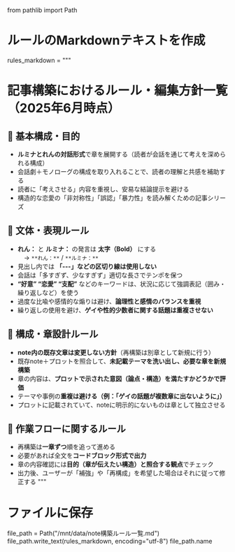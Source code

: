 from pathlib import Path

# ルールのMarkdownテキストを作成
rules_markdown = """
# 記事構築におけるルール・編集方針一覧（2025年6月時点）

## 📖 基本構成・目的
- **ルミナとれんの対話形式**で章を展開する（読者が会話を通じて考えを深められる構成）
- 会話劇＋モノローグの構成を取り入れることで、読者の理解と共感を補助する
- 読者に「考えさせる」内容を重視し、安易な結論提示を避ける
- 構造的な恋愛の「非対称性」「誤認」「暴力性」を読み解くための記事シリーズ

## 🔹 文体・表現ルール
- **れん：** と **ルミナ：** の発言は **太字（Bold）** にする  
　→ `**れん：**` / `**ルミナ：**`
- 見出し内では **「---」などの区切り線は使用しない**
- 会話は「多すぎず、少なすぎず」適切な長さでテンポを保つ
- **“好意” “恋愛” “支配”** などのキーワードは、状況に応じて強調表記（囲み・繰り返しなど）を使う
- 過度な比喩や感情的な煽りは避け、**論理性と感情のバランスを重視**
- 繰り返しの使用を避け、**ゲイや性的少数者に関する話題は重複させない**

## 🔹 構成・章設計ルール
- **note内の既存文章は変更しない方針**（再構築は別章として新規に行う）
- 既存note＋プロットを照合して、**未記載テーマを洗い出し、必要な章を新規構築**
- 章の内容は、**プロットで示された意図（論点・構造）を満たすかどうかで評価**
- テーマや事例の**重複は避ける（例：「ゲイの話題が複数章に出ないように」）**
- プロットに記載されていて、noteに明示的にないものは章として独立させる

## 🔹 作業フローに関するルール
- 再構築は**一章ずつ**順を追って進める
- 必要があれば全文を**コードブロック形式で出力**
- 章の内容確認には**目的（章が伝えたい構造）と照合する観点**でチェック
- 出力後、ユーザーが「補強」や「再構成」を希望した場合はそれに従って修正する
"""

# ファイルに保存
file_path = Path("/mnt/data/note構築ルール一覧.md")
file_path.write_text(rules_markdown, encoding="utf-8")
file_path.name
